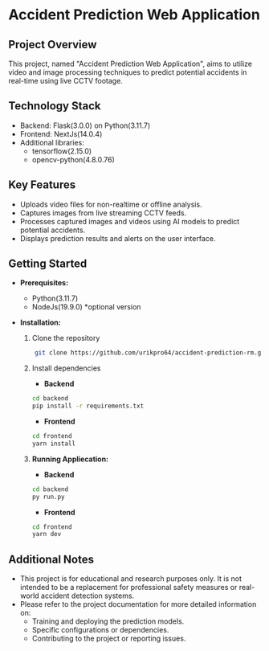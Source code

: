 # Accident Prediction Web Application

## Project Overview
This project, named "Accident Prediction Web Application", aims to utilize video and image processing techniques to predict potential accidents in real-time using live CCTV footage.

## Technology Stack
- Backend: Flask(3.0.0) on Python(3.11.7)
- Frontend: NextJs(14.0.4)
- Additional libraries:
    * tensorflow(2.15.0)
    * opencv-python(4.8.0.76)

## Key Features
- Uploads video files for non-realtime or offline analysis.
- Captures images from live streaming CCTV feeds.
- Processes captured images and videos using AI models to predict potential accidents.
- Displays prediction results and alerts on the user interface.

## Getting Started
- **Prerequisites:**
    - Python(3.11.7)
    - NodeJs(19.9.0) \*optional version

- **Installation:**
    1. Clone the repository
    ```bash
        git clone https://github.com/urikpro64/accident-prediction-rm.git
    ```
    2. Install dependencies
        - **Backend**
        
        ```bash
        cd backend
        pip install -r requirements.txt
        ```

        - **Frontend**
        
        ```bash
        cd frontend
        yarn install
        ```

    3. **Running Appliecation:**
        - **Backend**
        
        ```bash
        cd backend
        py run.py
        ```

        - **Frontend**
        
        ```bash
        cd frontend
        yarn dev
        ```
## Additional Notes

- This project is for educational and research purposes only. It is not intended to be a replacement for professional safety measures or real-world accident detection systems.
- Please refer to the project documentation for more detailed information on:
  - Training and deploying the prediction models.
  - Specific configurations or dependencies.
  - Contributing to the project or reporting issues.